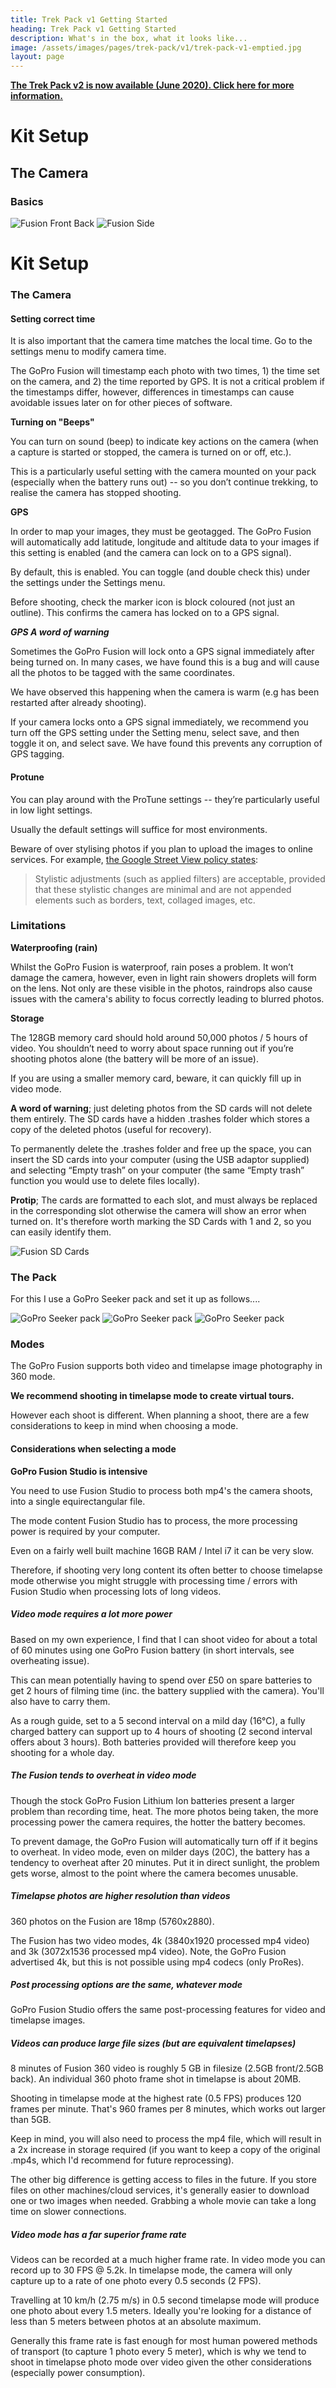 ```yaml
---
title: Trek Pack v1 Getting Started
heading: Trek Pack v1 Getting Started
description: What's in the box, what it looks like...
image: /assets/images/pages/trek-pack/v1/trek-pack-v1-emptied.jpg
layout: page
---
```


[**The Trek Pack v2 is now available (June 2020). Click here for more information.**](/trek-pack/v2/table-of-contents)

# Kit Setup

## The Camera

### Basics

<img class="img-fluid" src="/assets/images/pages/trek-pack/v1/kit-fusion-front.jpeg" alt="Fusion Front Back" title="Fusion Front Back" />

<img class="img-fluid" src="/assets/images/pages/trek-pack/v1/kit-fusion-side.jpeg" alt="Fusion Side" title="Fusion Front Side" />

# Kit Setup

### The Camera

#### Setting correct time

It is also important that the camera time matches the local time. Go to the settings menu to modify camera time.

The GoPro Fusion will timestamp each photo with two times, 1) the time set on the camera, and 2) the time reported by GPS. It is not a critical problem if the timestamps differ, however, differences in timestamps can cause avoidable issues later on for other pieces of software.

**Turning on "Beeps"**

You can turn on sound (beep) to indicate key actions on the camera (when a capture is started or stopped, the camera is turned on or off, etc.).

This is a particularly useful setting with the camera mounted on your pack (especially when the battery runs out)  -- so you don’t continue trekking, to realise the camera has stopped shooting.&#x20;

**GPS**

In order to map your images, they must be geotagged. The GoPro Fusion will automatically add latitude, longitude and altitude data to your images if this setting is enabled (and the camera can lock on to a GPS signal).

By default, this is enabled. You can toggle (and double check this) under the settings under the Settings menu.

Before shooting, check the marker icon is block coloured (not just an outline). This confirms the camera has locked on to a GPS signal.

_**GPS A word of warning**_

Sometimes the GoPro Fusion will lock onto a GPS signal immediately after being turned on. In many cases, we have found this is a bug and will cause all the photos to be tagged with the same coordinates.

We have observed this happening when the camera is warm (e.g has been restarted after already shooting).

If your camera locks onto a GPS signal immediately, we recommend you turn off the GPS setting under the Setting menu, select save, and then toggle it on, and select save. We have found this prevents any corruption of GPS tagging.

#### Protune

You can play around with the ProTune settings -- they’re particularly useful in low light settings.

Usually the default settings will suffice for most environments.

Beware of over stylising photos if you plan to upload the images to online services. For example, [the Google Street View policy states](https://support.google.com/contributionpolicy/answer/7411351):

> Stylistic adjustments (such as applied filters) are acceptable, provided that these stylistic changes are minimal and are not appended elements such as borders, text, collaged images, etc.

### Limitations

**Waterproofing (rain)**

Whilst the GoPro Fusion is waterproof, rain poses a problem. It won’t damage the camera, however, even in light rain showers droplets will form on the lens. Not only are these visible in the photos, raindrops also cause issues with the camera's ability to focus correctly leading to blurred photos.

**Storage**

The 128GB memory card should hold around 50,000 photos / 5 hours of video. You shouldn’t need to worry about space running out if you’re shooting photos alone (the battery will be more of an issue).

If you are using a smaller memory card, beware, it can quickly fill up in video mode.

**A word of warning**; just deleting photos from the SD cards will not delete them entirely. The SD cards have a hidden .trashes folder which stores a copy of the deleted photos (useful for recovery).&#x20;

To permanently delete the .trashes folder and free up the space, you can insert the SD cards into your computer (using the USB adaptor supplied) and selecting “Empty trash” on your computer (the same “Empty trash” function you would use to delete files locally).

**Protip**; The cards are formatted to each slot, and must always be replaced in the corresponding slot otherwise the camera will show an error when turned on. It's therefore worth marking the SD Cards with 1 and 2, so you can easily identify them.

<img class="img-fluid" src="/assets/images/pages/trek-pack/v1/kit-sd-cards.jpeg" alt="Fusion SD Cards" title="Fusion SD Cards" />

### The Pack

For this I use a GoPro Seeker pack and set it up as follows....

<img class="img-fluid" src="/assets/images/pages/trek-pack/v1/kit-seeker-side.jpeg" alt="GoPro Seeker pack" title="GoPro Seeker pack" />

<img class="img-fluid" src="/assets/images/pages/trek-pack/v1/kit-seeker-side-full.jpeg" alt="GoPro Seeker pack" title="GoPro Seeker pack" />

<img class="img-fluid" src="/assets/images/pages/trek-pack/v1/kit-seeker-front.jpeg" alt="GoPro Seeker pack" title="GoPro Seeker pack" />

### Modes

The GoPro Fusion supports both video and timelapse image photography in 360 mode.

**We recommend shooting in timelapse mode to create virtual tours.**

However each shoot is different. When planning a shoot, there are a few considerations to keep in mind when choosing a mode.

#### Considerations when selecting a mode

**GoPro Fusion Studio is intensive**

You need to use Fusion Studio to process both mp4's the camera shoots, into a single equirectangular file.

The mode content Fusion Studio has to process, the more processing power is required by your computer.

Even on a fairly well built machine 16GB RAM / Intel i7 it can be very slow.

Therefore, if shooting very long content its often better to choose timelapse mode otherwise you might struggle with processing time / errors with Fusion Studio when processing lots of long videos.

##### Video mode requires a lot more power

Based on my own experience, I find that I can shoot video for about a total of 60 minutes using one GoPro Fusion battery (in short intervals, see overheating issue).

This can mean potentially having to spend over £50 on spare batteries to get 2 hours of filming time (inc. the battery supplied with the camera). You'll also have to carry them.

As a rough guide, set to a 5 second interval on a mild day (16°C), a fully charged battery can support up to 4 hours of shooting (2 second interval offers about 3 hours). Both batteries provided will therefore keep you shooting for a whole day.

##### The Fusion tends to overheat in video mode

Though the stock GoPro Fusion Lithium Ion batteries present a larger problem than recording time, heat. The more photos being taken, the more processing power the camera requires, the hotter the battery becomes.

To prevent damage, the GoPro Fusion will automatically turn off if it begins to overheat. In video mode, even on milder days (20C), the battery has a tendency to overheat after 20 minutes. Put it in direct sunlight, the problem gets worse, almost to the point where the camera becomes unusable.

##### Timelapse photos are higher resolution than videos

360 photos on the Fusion are 18mp (5760x2880).

The Fusion has two video modes, 4k (3840x1920 processed mp4 video) and 3k (3072x1536  processed mp4 video). Note, the GoPro Fusion advertised 4k, but this is not possible using mp4 codecs (only ProRes).

##### Post processing options are the same, whatever mode

GoPro Fusion Studio offers the same post-processing features for video and timelapse images.

##### Videos can produce large file sizes (but are equivalent timelapses)

8 minutes of Fusion 360 video is roughly 5 GB in filesize (2.5GB front/2.5GB back). An individual 360 photo frame shot in timelapse is about 20MB.

Shooting in timelapse mode at the highest rate (0.5 FPS) produces 120 frames per minute. That's 960 frames per 8 minutes, which works out larger than 5GB.

Keep in mind, you will also need to process the mp4 file, which will result in a 2x increase in storage required (if you want to keep a copy of the original .mp4s, which I'd recommend for future reprocessing).

The other big difference is getting access to files in the future. If you store files on other machines/cloud services, it's generally easier to download one or two images when needed. Grabbing a whole movie can take a long time on slower connections.

##### Video mode has a far superior frame rate

Videos can be recorded at a much higher frame rate. In video mode you can record up to 30 FPS @ 5.2k. In timelapse mode, the camera will only capture up to a rate of one photo every 0.5  seconds (2 FPS).

Travelling at 10 km/h (2.75 m/s) in 0.5 second timelapse mode will produce one photo about every 1.5 meters. Ideally you're looking for a distance of less than 5 meters between photos at an absolute maximum.

Generally this frame rate is fast enough for most human powered methods of transport (to capture 1 photo every 5 meter), which is why we tend to shoot in timelapse photo mode over video given the other considerations (especially power consumption).